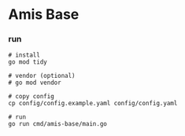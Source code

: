 # Amis Base

### run
```shell
# install
go mod tidy

# vendor (optional)
# go mod vendor

# copy config
cp config/config.example.yaml config/config.yaml

# run
go run cmd/amis-base/main.go
```